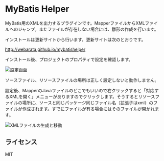 # MyBatis Helper

MyBatis用のXMLを出力するプラグインです。MapperファイルからXMLファイルへのジャンプ。またファイルが存在しない場合には、雛形の作成を行います。

インストールは更新サイトから行います。更新サイトは次のとおりです。

http://webarata.github.io/mybatishelper

インストール後、プロジェクトのプロパティで設定を確認します。

![設定画面](http://webarata.github.io/mybatishelper/image/preference.png)

ソースファイル、リソースファイルの場所は正しく設定しないと動作しません。

設定後、MapperのJavaファイルのどこでもいいので右クリックすると「対応するXMLを開く」メニューがありますのでクリックします。そうするとリソースファイルの場所に、ソースと同じパッケージ同じファイル名（拡張子はxml）のファイルが作成されます。すでにファイルが有る場合にはそのファイルが開かれます。

![XMLファイルの生成と移動](http://webarata.github.io/mybatishelper/image/usemybatishelper.gif)

## ライセンス
MIT

